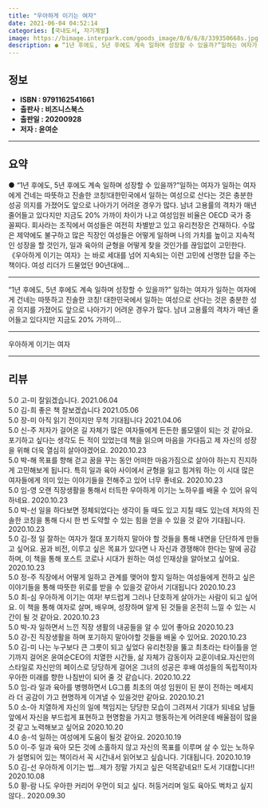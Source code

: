 ```yaml
---
title: "우아하게 이기는 여자"
date: 2021-06-04 04:52:14
categories: [국내도서, 자기계발]
image: https://bimage.interpark.com/goods_image/0/6/6/8/339350668s.jpg
description: ● “1년 후에도, 5년 후에도 계속 일하며 성장할 수 있을까?”일하는 여자가 일하는 여자에게 건네는 따뜻하고 진솔한 코칭!대한민국에서 일하는 여성으로 산다는 것은 충분한 성공 의지를 가졌어도 앞으로 나아가기 어려운 경우가 많다. 남녀 고용률의 격차가 매년 줄어들고 있다지만 지금도 2
---
```


## **정보**

- **ISBN : 9791162541661**
- **출판사 : 비즈니스북스**
- **출판일 : 20200928**
- **저자 : 윤여순**

------



## **요약**

●  “1년 후에도, 5년 후에도 계속 일하며 성장할 수 있을까?”일하는 여자가 일하는 여자에게 건네는 따뜻하고 진솔한 코칭!대한민국에서 일하는 여성으로 산다는 것은 충분한 성공 의지를 가졌어도 앞으로 나아가기 어려운 경우가 많다. 남녀 고용률의 격차가 매년 줄어들고 있다지만 지금도 20% 가까이 차이가 나고 여성임원 비율은 OECD 국가 중 꼴찌다. 회사라는 조직에서 여성들은 여전히 차별받고 있고 유리천장은 건재하다. 수많은 제약에도 불구하고 많은 직장인 여성들은 어떻게 일하며 나의 가치를 높이고 지속적인 성장을 할 것인가, 일과 육아의 균형을 어떻게 찾을 것인가를 끊임없이 고민한다. 《우아하게 이기는 여자》는 바로 세대를 넘어 지속되는 이런 고민에 선명한 답을 주는 책이다. 여성 리더가 드물었던 90년대에...

------

“1년 후에도, 5년 후에도 계속 일하며 성장할 수 있을까?”
일하는 여자가 일하는 여자에게 건네는 따뜻하고 진솔한 코칭!
대한민국에서 일하는 여성으로 산다는 것은 충분한 성공 의지를 가졌어도 앞으로 나아가기 어려운 경우가 많다. 남녀 고용률의 격차가 매년 줄어들고 있다지만 지금도 20% 가까이... 

------


우아하게 이기는 여자 

------


## **리뷰** 

5.0 고-미 잘읽겠습니다. 2021.06.04 <br/>5.0 김-희 좋은 책 잘보겠습니다 2021.05.06 <br/>5.0 장-미 아직 읽기 전이지만 무척 기대됩니다 2021.04.06 <br/>5.0 신-주 저자가 걸어온 길 자체가 많은 여자들에게 든든한 롤모델이 되는 것 같아요. 포기하고 싶다는 생각도 든 적이 있었는데 책을 읽으며 마음을 가다듬고 제 자신의 성장을 위해 더욱 열심히 살아야겠어요. 2020.10.23 <br/>5.0 박-해 목표를 향해 걷고 꿈을 꾸는 동안 어떠한 마음가짐으로 살아야 하는지 진지하게 고민해보게 됩니다. 특히 일과 육아 사이에서 균형을 잃고 힘겨워 하는 이 시대 많은 여자들에게 의미 있는 이야기들을 전해주고 있어 너무 좋네요. 2020.10.23 <br/>5.0 임-영 오랜 직장생활을 통해서 터득한 우아하게 이기는 노하우를 배울 수 있어 유익하네요. 2020.10.23 <br/>5.0 박-선 일을 하다보면 정체되었다는 생각이 들 때도 있고 지칠 때도 있는데 저자의 진솔한 코칭을 통해 다시 한 번 도약할 수 있는 힘을 얻을 수 있을 것 같아 기대됩니다. 2020.10.23 <br/>5.0 김-정 일 잘하는 여자가 절대 포기하지 말아야 할 것들을 통해 내면을 단단하게 만들고 싶어요. 꿈과 비전, 이루고 싶은 목표가 있다면 나 자신과 경쟁해야 한다는 말에 공감하며, 이 책을 통해 포스트 코로나 시대가 원하는 여성 인재상을 알아보고 싶어요. 2020.10.23 <br/>5.0 정-주 직장에서 어떻게 일하고 관계를 맺어야 할지 일하는 여성들에게 전하고 싶은 이야기들을 통해 따뜻한 위로를 받을 수 있을것 같아서 기대됩니다 2020.10.23 <br/>5.0 최-심 우아하게 이기는 여자! 부드럽게 그러나 단호하게 살아가는 사람이 되고 싶어요. 이 책을 통해 여자로 살며, 배우며, 성장하며 알게 된 것들을 온전히 느낄 수 있는 시간이 될 것 같아요. 2020.10.23 <br/>5.0 박-자 일하면서 느낀 직장 생활의 내공들을 알 수 있어 좋아요 2020.10.23 <br/>5.0 강-진 직장생활을 하며 포기하지 말아야할 것들을 배울 수 있어요. 2020.10.23 <br/>5.0 김-미 나는 누구보다 큰 그릇이 되고 싶었다 유리천장을 뚫고 최초라는 타이틀을 얻기까지 걸어온 윤여순CEO의 치열한 시간들, 삶 자체가 감동이자 교훈이네요.자신만의 스타일로 자신만의 페이스로 당당하게 걸어온 그녀의 성공은 후배 여성들의 독립적이자 우아한 미래를 향한 나침반이 되어 줄 것 같습니다. 2020.10.22 <br/>5.0 임-라 일과 육아를 병행하면서 LG그룹 최초의 여성 임원이 된 분이 전하는 메세지라 더 공감이 가고 현명하게 이겨낼 수 있을것만 같아요. 2020.10.21 <br/>5.0 소-아 치열하게 자신의 일에 책임지는 당당한 모습이 그려져서 기대가 되네요  남들 앞에서 자신을 부드럽게 표현하고 현명함을 가지고 행동하는게 어려운데 배울점이 많을것 같고 노력해보고 싶어요 2020.10.20 <br/>4.0 송-석 일하는 여성에게 도움이 될것 같아요. 2020.10.19 <br/>5.0 이-주 일과 육아 모든 것에 소홀하지 않고 자신의 목표를 이루며 살 수 있는 노하우가 설명되어 있는 책이라서 꼭 시간내서 읽어보고 싶습니다. 기대됩니다. 2020.10.19 <br/>5.0 김-선 우아하게 이기는 법...제가 정말 가지고 싶은 덕목같네요!! 도서 기대합니다!! 2020.10.08 <br/>5.0 황-람 나도 우아한 커리어 우먼이 되고 싶다. 허둥거리며 일도 육아도 벅차고 싶지 않다.. 2020.09.30 <br/>